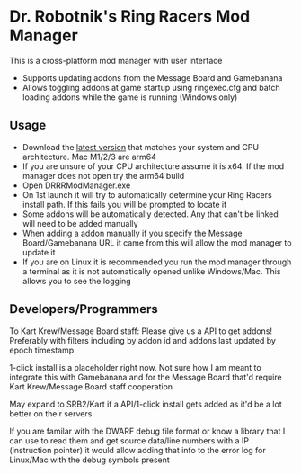 # Dr. Robotnik's Ring Racers Mod Manager
This is a cross-platform mod manager with user interface

- Supports updating addons from the Message Board and Gamebanana
- Allows toggling addons at game startup using ringexec.cfg and batch loading addons while the game is running (Windows only)

## Usage
- Download the [latest version](https://github.com/troy236/DRRR-ModManager/releases/latest) that matches your system and CPU architecture. Mac M1/2/3 are arm64
- If you are unsure of your CPU architecture assume it is x64. If the mod manager does not open try the arm64 build
- Open DRRRModManager.exe
- On 1st launch it will try to automatically determine your Ring Racers install path. If this fails you will be prompted to locate it
- Some addons will be automatically detected. Any that can't be linked will need to be added manually
- When adding a addon manually if you specify the Message Board/Gamebanana URL it came from this will allow the mod manager to update it
- If you are on Linux it is recommended you run the mod manager through a terminal as it is not automatically opened unlike Windows/Mac. This allows you to see the logging

## Developers/Programmers
To Kart Krew/Message Board staff: Please give us a API to get addons! Preferably with filters including by addon id and addons last updated by epoch timestamp

1-click install is a placeholder right now. Not sure how I am meant to integrate this with Gamebanana and for the Message Board that'd require Kart Krew/Message Board staff cooperation

May expand to SRB2/Kart if a API/1-click install gets added as it'd be a lot better on their servers

If you are familar with the DWARF debug file format or know a library that I can use to read them and get source data/line numbers with a IP (instruction pointer) it would allow adding that info to the error log for Linux/Mac with the debug symbols present